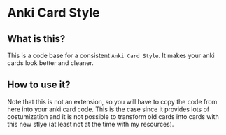 # Anki Card Style

## What is this?

This is a code base for a consistent `Anki Card Style`. It makes your anki cards look better and cleaner.

## How to use it?

Note that this is not an extension, so you will have to copy the code from here into your anki card code. This is the case since it provides lots of costumization and it is not possible to transform old cards into cards with this new stlye (at least not at the time with my resources).
